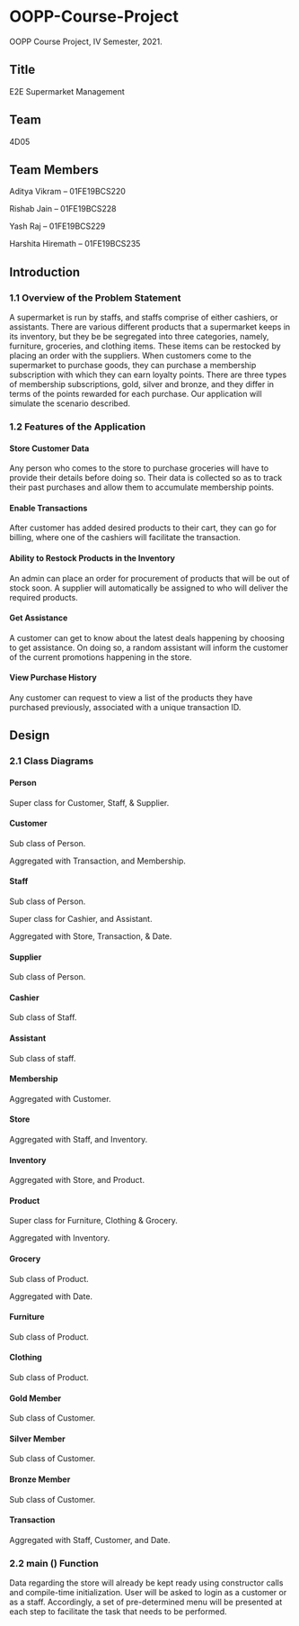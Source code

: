 # OOPP-Course-Project
OOPP Course Project, IV Semester, 2021.

## Title

E2E Supermarket Management

## Team

4D05

## Team Members

Aditya Vikram – 01FE19BCS220

Rishab Jain – 01FE19BCS228

Yash Raj – 01FE19BCS229

Harshita Hiremath – 01FE19BCS235

## Introduction

###  1.1 Overview of the Problem Statement

A supermarket is run by staffs, and staffs comprise of either cashiers, or assistants. There are various different products that a supermarket keeps in its inventory, but they be be segregated into three categories, namely, furniture, groceries, and clothing items. These items can be restocked by placing an order with the suppliers. When customers come to the supermarket to purchase goods, they can purchase a membership subscription with which they can earn loyalty points. There are three types of membership subscriptions, gold, silver and bronze, and they differ in terms of the points rewarded for each purchase. Our application will simulate the scenario described.

### 1.2 Features of the Application

#### Store Customer Data

Any person who comes to the store to purchase groceries will have to provide their details before doing so. Their data is collected so as to track their past purchases and allow them to accumulate membership points.

#### Enable Transactions

After customer has added desired products to their cart, they can go for billing, where one of the cashiers will facilitate the transaction.

#### Ability to Restock Products in the Inventory

An admin can place an order for procurement of products that will be out of stock soon. A supplier will automatically be assigned to who will deliver the required products. 

#### Get Assistance

A customer can get to know about the latest deals happening by choosing to get assistance. On doing so, a random assistant will inform the customer of the current promotions happening in the store.

####  View Purchase History

Any customer can request to view a list of the products they have purchased previously, associated with a unique transaction ID.

## Design

### 2.1 Class Diagrams

 #### Person

Super class for Customer, Staff, & Supplier.

#### Customer

Sub class of Person.

Aggregated with Transaction, and Membership. 

#### Staff

Sub class of Person.

Super class for Cashier, and Assistant.

Aggregated with Store, Transaction, & Date.

#### Supplier

Sub class of Person.

#### Cashier

Sub class of Staff.

#### Assistant

Sub class of staff.

#### Membership

Aggregated with Customer.

#### Store

Aggregated with Staff, and Inventory.

#### Inventory

Aggregated with Store, and Product.

#### Product

Super class for Furniture, Clothing & Grocery.

Aggregated with Inventory.

#### Grocery

Sub class of Product.

Aggregated with Date.

#### Furniture

Sub class of Product.

#### Clothing

Sub class of Product.

#### Gold Member

Sub class of Customer.

#### Silver Member

Sub class of Customer.

#### Bronze Member

Sub class of Customer.

#### Transaction

Aggregated with Staff, Customer, and Date.

### 2.2 main () Function

Data regarding the store will already be kept ready using constructor calls and compile-time initialization. User will be asked to login as a customer or as a staff. Accordingly, a set of pre-determined menu will be presented at each step to facilitate the task that needs to be performed.
